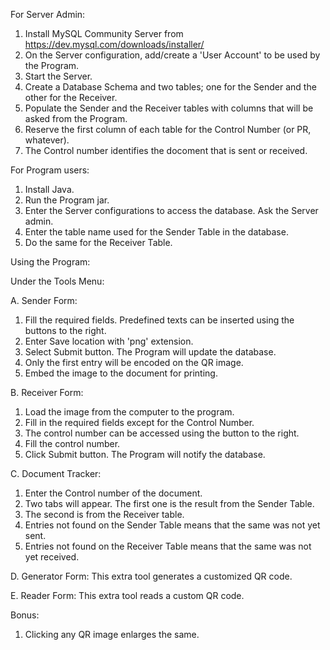 For Server Admin:
1. Install MySQL Community Server from https://dev.mysql.com/downloads/installer/
2. On the Server configuration, add/create a 'User Account' to be used by the Program.
3. Start the Server.
4. Create a Database Schema and two tables; one for the Sender and the other for the Receiver.
5. Populate the Sender and the Receiver tables with columns that will be asked from the Program.
6. Reserve the first column of each table for the Control Number (or PR, whatever). 
7. The Control number identifies the docoment that is sent or received.

For Program users:
1. Install Java.
2. Run the Program jar.
3. Enter the Server configurations to access the database. Ask the Server admin.
4. Enter the table name used for the Sender Table in the database.
5. Do the same for the Receiver Table.

Using the Program:

Under the Tools Menu:

A. Sender Form:
1. Fill the required fields. Predefined texts can be inserted using the buttons to the right.
2. Enter Save location with 'png' extension. 
3. Select Submit button. The Program will update the database.
4. Only the first entry will be encoded on the QR image.
5. Embed the image to the document for printing.

B. Receiver Form:
1. Load the image from the computer to the program.
2. Fill in the required fields except for the Control Number.
3. The control number can be accessed using the button to the right.
4. Fill the control number.
5. Click Submit button. The Program will notify the database.

C. Document Tracker:
1. Enter the Control number of the document.
2. Two tabs will appear. The first one is the result from the Sender Table.
3. The second is from the Receiver table.
4. Entries not found on the Sender Table means that the same was not yet sent.
5. Entries not found on the Receiver Table means that the same was not yet received.

D. Generator Form:
This extra tool generates a customized QR code.

E. Reader Form:
This extra tool reads a custom QR code.

Bonus:
1. Clicking any QR image enlarges the same.





